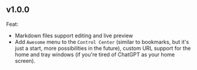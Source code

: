 ## v1.0.0
Feat:

- Markdown files support editing and live preview
- Add `Awesome` menu to the `Control Center` (similar to bookmarks, but it's just a start, more possibilities in the future), custom URL support for the home and tray windows (if you're tired of ChatGPT as your home screen).
